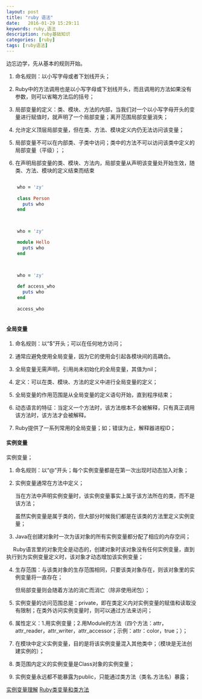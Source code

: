```yaml
--- 
layout: post
title: "ruby 语法"
date:   2016-01-29 15:29:11
keywords: ruby,语法
description: ruby基础知识
categories: [ruby]
tags: [ruby语法]
---
```


边忘边学，先从基本的规则开始。

1. 命名规则：以小写字母或者下划线开头；

2. Ruby中的方法调用也是以小写字母或下划线开头，而且调用的方法如果没有参数，则可以省略方法后的括号；


3. 局部变量的定义：类、模块、方法的内部，当我们对一个以小写字母开头的变量进行赋值时，就声明了一个局部变量；离开范围局部变量消失；

4. 允许定义顶层局部变量，但在类、方法、模块定义内仍无法访问该变量；

5. 局部变量不可以在内部类、子类中访问；类中的方法不可以访问该类中定义的局部变量（平级）；；

6. 在声明局部变量的类、模块、方法内，局部变量从声明该变量处开始生效，随类、方法、模块的定义结束而结束

<!-- more -->

```ruby

	who = 'zy'
    
    class Person
      puts who
    end
   
```

```ruby

	who = 'zy'

	module Hello
	  puts who
	end
   
```

```ruby

	who = 'zy'
    
    def access_who
      puts who
    end
    
    access_who
    
```


#### 全局变量

1. 命名规则：以“$”开头；可以在任何地方访问；

2. 通常应避免使用全局变量，因为它的使用会引起各模块间的高耦合。

3. 全局变量无需声明，引用尚未初始化的全局变量，其值为nil；

4. 定义：可以在类、模块、方法的定义中进行全局变量的定义；

5. 全局变量的作用范围是从全局变量的定义语句开始，直到程序结束；

6. 动态语言的特征：当定义一个方法时，该方法根本不会被解释，只有真正调用该方法时，该方法才会被解释。

7. Ruby提供了一系列常用的全局变量；如；错误为止，解释器进程ID；

#### 实例变量

实例变量；

1. 命名规则：以“@”开头；每个实例变量都是在第一次出现时动态加入对象；

2. 实例变量通常在方法中定义；

    当在方法中声明实例变量时，该实例变量事实上属于该方法所在的类，而不是该方法；

    虽然实例变量是属于类的，但大部分时候我们都是在该类的方法里定义实例变量；

3. Java在创建对象时一次为该对象的所有实例变量都分配了相应的内存空间；

　 Ruby语言里的对象完全是动态的，创建对象时该对象没有任何实例变量，直到执行到为实例变量定义时，该对象才动态增加该实例变量；

4. 生存范围：与该类对象的生存范围相同，只要该类对象存在，则该对象里的实例变量将一直存在；

    但局部变量则会随着方法的消亡而消亡（除非使用闭包）；

5. 实例变量的访问范围总是：private，即在类定义内对实例变量的赋值和读取没有限制；在类外访问实例变量时，则可以通过方法来访问；

6. 属性定义：1.用实例变量；2.用Module的方法（四个方法：attr，attr_reader，attr_writer，attr_accessor；示例：attr：color，true；）；

7. 在模块中定义实例变量，目的是将该实例变量混入其他类中；（模块是无法创建实例的）；

8. 类范围内定义的实例变量是Class对象的实例变量；

9. 实例变量永远都不能暴露为public，只能通过类方法（类名.方法名）暴露；

[实例变量理解](http://www.360doc.com/content/11/0601/23/33776_121077115.shtml)
[Ruby类变量和类方法](http://www.cnblogs.com/timsheng/archive/2012/07/14/2591852.html)





